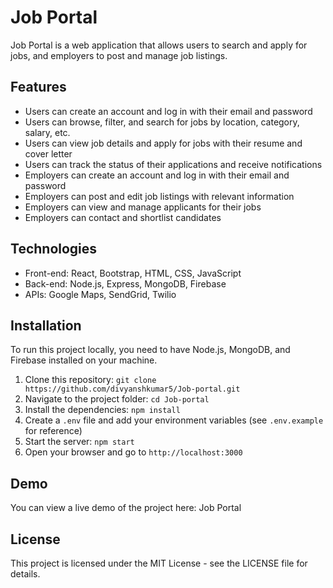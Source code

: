 # Job Portal

Job Portal is a web application that allows users to search and apply for jobs, and employers to post and manage job listings.

## Features

- Users can create an account and log in with their email and password
- Users can browse, filter, and search for jobs by location, category, salary, etc.
- Users can view job details and apply for jobs with their resume and cover letter
- Users can track the status of their applications and receive notifications
- Employers can create an account and log in with their email and password
- Employers can post and edit job listings with relevant information
- Employers can view and manage applicants for their jobs
- Employers can contact and shortlist candidates

## Technologies

- Front-end: React, Bootstrap, HTML, CSS, JavaScript
- Back-end: Node.js, Express, MongoDB, Firebase
- APIs: Google Maps, SendGrid, Twilio

## Installation

To run this project locally, you need to have Node.js, MongoDB, and Firebase installed on your machine.

1. Clone this repository: `git clone https://github.com/divyanshkumar5/Job-portal.git`
2. Navigate to the project folder: `cd Job-portal`
3. Install the dependencies: `npm install`
4. Create a `.env` file and add your environment variables (see `.env.example` for reference)
5. Start the server: `npm start`
6. Open your browser and go to `http://localhost:3000`

## Demo

You can view a live demo of the project here: Job Portal

## License

This project is licensed under the MIT License - see the LICENSE file for details.
